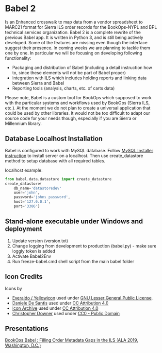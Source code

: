# Babel 2
Is an Enhanced crosswalk to map data from a vendor spreadsheet to MARC21 format for Sierra ILS order records for the BookOps-NYPL and BPL technical services organization.
Babel 2 is a complete rewrite of the previous Babel app. It is written in Python 3, and is still being actively developed.
Some of the features are missing even though the interface suggest their presence. In coming weeks we are planning to tackle them one by one.
In particular we will be focusing on developing following functionality:
* Packaging and distribution of Babel (including a detail instruction how to, since these elements will not be part of Babel proper)
* Integration with ILS which includes holding reports and linking data between Sierra and Babel
* Reporting tools (analysis, charts, etc. of carts data)


Please note, Babel is a custom tool for BookOps which supposed to work with the particular systems and workflows used by BookOps (Sierra ILS, etc.).
At the moment we do not plan to create a universal application that could be used by other libraries. It would not be too difficult to adapt our source code for your needs though, especially if you are Sierra or Millennium library.


## Database Localhost Installation
Babel is configured to work with MySQL database.
Follow [MySQL Installer instruction](https://dev.mysql.com/doc/refman/8.0/en/windows-installation.html) to install server on a localhost. Then use create_datastore method to setup database with all required tables.

localhost example:
```python
from babel.data.datastore import create_datastore
create_datastore(
    db_name='datastoredev'
    user='john',
    password='johns_password',
    host='127.0.0.1',
    port='3306')
```

## Stand-alone executable under Windows and deployment
1. Update version (version.txt)
2. Change logging from development to production (babel.py) - make sure loggly token is added
3. Activate Babel2Env
4. Run freeze-babel.cmd shell script from the main babel folder




## Icon Credits
Icons by
* [Everaldo / Yellowicon](http://www.everaldo.com) used under [GNU Lesser General Public License](https://en.wikipedia.org/wiki/GNU_Lesser_General_Public_License).
* [Daniele De Santis](https://www.danieledesantis.net/) used under [CC Attribution 4.0](https://creativecommons.org/licenses/by/4.0/)
* [Icon Archive](http://www.iconarchive.com) used under [CC Attribution 4.0](https://creativecommons.org/licenses/by/4.0/)
* [Christopher Downer](http://christopherdowner.com/) used under [CC0 - Public Domain](https://creativecommons.org/publicdomain/zero/1.0/)

## Presentations

[BookOps Babel : Filling Order Metadata Gaps in the ILS (ALA 2019, Washington, D.C.)](https://docs.google.com/presentation/d/1U4ZmFQBFp134S6qnglxZ32YuHRPz-UMrgCtwbG2KdMw/edit?usp=sharing)


